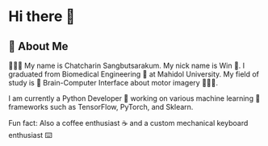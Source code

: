 # Hi there 👋

## 🚀 About Me

👨🏻‍💻 My name is Chatcharin Sangbutsarakum. My nick name is Win 🥇. I graduated from Biomedical Engineering 🩻 at Mahidol University. My field of study is 🧠 Brain-Computer Interface about motor imagery 🚶🏻‍♂️.  

I am currently a Python Developer 🐍 working on various machine learning 🤖 frameworks such as TensorFlow, PyTorch, and Sklearn.

Fun fact: Also a coffee enthusiast ☕️ and a custom mechanical keyboard enthusiast ⌨️


<!--
**what-in-the-nim/what-in-the-nim** is a ✨ _special_ ✨ repository because its `README.md` (this file) appears on your GitHub profile.

Here are some ideas to get you started:

- 🔭 I’m currently working on ...
- 🌱 I’m currently learning ...
- 👯 I’m looking to collaborate on ...
- 🤔 I’m looking for help with ...
- 💬 Ask me about ...
- 📫 How to reach me: ...
- 😄 Pronouns: ...
- ⚡ Fun fact: ...
-->
